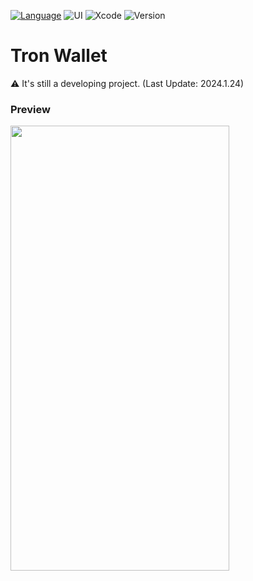 [![Language](https://img.shields.io/badge/language-Swift%205.0.0-skyblue.svg)](https://swift.org)
![UI](https://img.shields.io/badge/UI-SwiftUI-blue.svg)
![Xcode](https://img.shields.io/badge/Xcode-15.1+-green)
![Version](https://img.shields.io/badge/iOS-15.0+-yellow)


# Tron Wallet
⚠️ It's still a developing project. (Last Update: 2024.1.24)

### Preview
<img src="https://github.com/ios-carki/TronWallet/assets/44957712/55e6baea-5524-414c-99bd-9104e5b7c25e" width="350" height="712"/>
